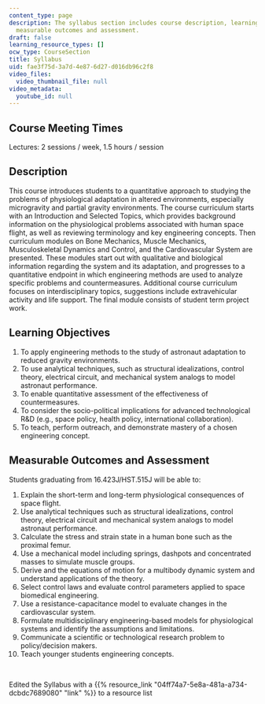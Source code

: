 ```yaml
---
content_type: page
description: The syllabus section includes course description, learning objectives
  measurable outcomes and assessment.
draft: false
learning_resource_types: []
ocw_type: CourseSection
title: Syllabus
uid: fae3f75d-3a7d-4e87-6d27-d016db96c2f8
video_files:
  video_thumbnail_file: null
video_metadata:
  youtube_id: null
---
```

## Course Meeting Times

Lectures: 2 sessions / week, 1.5 hours / session

## Description

This course introduces students to a quantitative approach to studying the problems of physiological adaptation in altered environments, especially microgravity and partial gravity environments. The course curriculum starts with an Introduction and Selected Topics, which provides background information on the physiological problems associated with human space flight, as well as reviewing terminology and key engineering concepts. Then curriculum modules on Bone Mechanics, Muscle Mechanics, Musculoskeletal Dynamics and Control, and the Cardiovascular System are presented. These modules start out with qualitative and biological information regarding the system and its adaptation, and progresses to a quantitative endpoint in which engineering methods are used to analyze specific problems and countermeasures. Additional course curriculum focuses on interdisciplinary topics, suggestions include extravehicular activity and life support. The final module consists of student term project work.

## Learning Objectives

1. To apply engineering methods to the study of astronaut adaptation to reduced gravity environments.
2. To use analytical techniques, such as structural idealizations, control theory, electrical circuit, and mechanical system analogs to model astronaut performance.
3. To enable quantitative assessment of the effectiveness of countermeasures.
4. To consider the socio-political implications for advanced technological R&D (e.g., space policy, health policy, international collaboration).
5. To teach, perform outreach, and demonstrate mastery of a chosen engineering concept.

## Measurable Outcomes and Assessment

Students graduating from 16.423J/HST.515J will be able to:

1. Explain the short-term and long-term physiological consequences of space flight.
2. Use analytical techniques such as structural idealizations, control theory, electrical circuit and mechanical system analogs to model astronaut performance.
3. Calculate the stress and strain state in a human bone such as the proximal femur.
4. Use a mechanical model including springs, dashpots and concentrated masses to simulate muscle groups.
5. Derive and the equations of motion for a multibody dynamic system and understand applications of the theory.
6. Select control laws and evaluate control parameters applied to space biomedical engineering.
7. Use a resistance-capacitance model to evaluate changes in the cardiovascular system.
8. Formulate multidisciplinary engineering-based models for physiological systems and identify the assumptions and limitations.
9. Communicate a scientific or technological research problem to policy/decision makers.
10. Teach younger students engineering concepts.

 

Edited the Syllabus with a {{% resource_link "04ff74a7-5e8a-481a-a734-dcbdc7689080" "link" %}} to a resource list